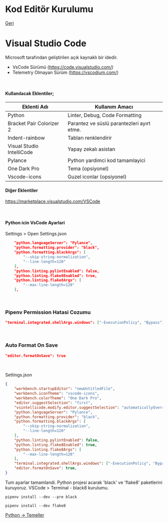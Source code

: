 # Kod Editör Kurulumu
[Geri](1-python.md)
# Visual Studio Code

Microsoft tarafından geliştirilen açık kaynaklı bir idedir.

* VsCode Sürümü (https://code.visualstudio.com/)
* Telemetry Olmayan Sürüm (https://vscodium.com/)



</br>

#### Kullanılacak Eklentiler;

| Eklenti Adı             | Kullanım Amacı                           
|-------------------------|------------------------------------------
|Python                   |Linter, Debug, Code Formatting            
|Bracket Pair Colorizer 2 |Parantez ve süslü parantezleri ayırt etme.
|Indent-rainbow           |Tabları renklendirir                      
|Visual Studio IntelliCode|Yapay zekalı asistan
|Pylance                  |Python yardimci kod tamamlayici          
|One Dark Pro             |Tema (opsiyonel)
|Vscode-icons             |Guzel iconlar (opsiyonel)         


#### Diğer Eklentiler
https://marketplace.visualstudio.com/VSCode

</br>

#### Python icin VsCode Ayarlari
Settings > Open Settings.json

```json
    "python.languageServer": "Pylance",
    "python.formatting.provider": "black",
    "python.formatting.blackArgs": [
        "--skip-string-normalization",
        "--line-length=120"
    ],
    "python.linting.pylintEnabled": false,
    "python.linting.flake8Enabled": true,
    "python.linting.flake8Args": [
        "--max-line-length=120"
    ],
```

</br>

### Pipenv Permission Hatasi Cozumu
```json
"terminal.integrated.shellArgs.windows": ["-ExecutionPolicy", "Bypass"]
```

</br>

### Auto Format On Save

```json
"editor.formatOnSave": true
```

</br>

Settings.json
```json
{
    "workbench.startupEditor": "newUntitledFile",
    "workbench.iconTheme": "vscode-icons",
    "workbench.colorTheme": "One Dark Pro",
    "editor.suggestSelection": "first",
    "vsintellicode.modify.editor.suggestSelection": "automaticallyOverrodeDefaultValue",
    "python.languageServer": "Pylance",
    "python.formatting.provider": "black",
    "python.formatting.blackArgs": [
        "--skip-string-normalization",
        "--line-length=120"
    ],
    "python.linting.pylintEnabled": false,
    "python.linting.flake8Enabled": true,
    "python.linting.flake8Args": [
        "--max-line-length=120"
    ],
    "terminal.integrated.shellArgs.windows": ["-ExecutionPolicy", "Bypass"],
    "editor.formatOnSave": true,
}
```

Tum ayarlar tamamlandi.
Python projesi acarak 'black' ve 'flake8' paketlerini kuruyoruz.
VSCode > Terminal - black8 kurulumu.
```shell
pipenv install --dev --pre black
```

```shell
pipenv install --dev flake8
```

[Python -> Temeller](3-temeller.md)